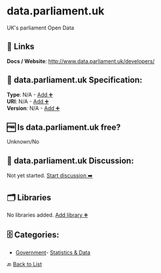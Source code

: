 # data.parliament.uk

UK's parliament Open Data

##  🔗 Links
**Docs / Website**: http://www.data.parliament.uk/developers/

## 🧬 data.parliament.uk Specification:
**Type**: N/A - [Add ➕](https://github.com/apis-list/apis-list/edit/main/apis/data-parliament-uk/data-parliament-uk.yaml)  
**URI**: N/A - [Add ➕](https://github.com/apis-list/apis-list/edit/main/apis/data-parliament-uk/data-parliament-uk.yaml)  
**Version**: N/A - [Add ➕](https://github.com/apis-list/apis-list/edit/main/apis/data-parliament-uk/data-parliament-uk.yaml)

## 🆓 Is data.parliament.uk free?
 Unknown/No 

## 💬 data.parliament.uk Discussion:
Not yet started. [Start discussion ➡️](https://github.com/apis-list/apis-list/discussions/new)

## 🗂️ Libraries

No libraries added. [Add library ➕](https://github.com/apis-list/apis-list/edit/main/apis/data-parliament-uk/data-parliament-uk.yaml)    


## 🗄️ Categories:
- [Government](https://github.com/apis-list/apis-list#government-)- [Statistics & Data](https://github.com/apis-list/apis-list#statistics--data-)

🔙  [Back to List](https://github.com/apis-list/apis-list)

